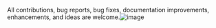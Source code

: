 All contributions, bug reports, bug fixes, documentation improvements, enhancements, and ideas are welcome.![image](https://user-images.githubusercontent.com/116516449/201529190-41eb4fe6-17a1-408d-bc11-a35323aced13.png)
